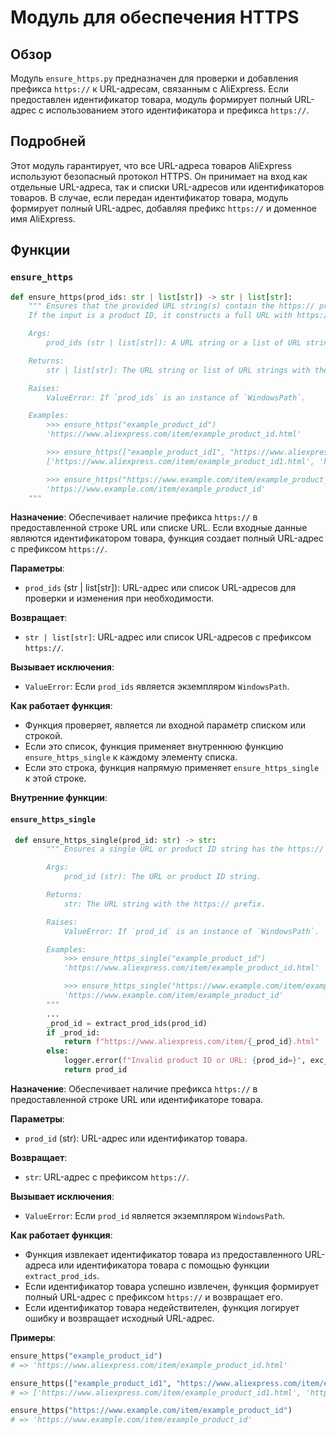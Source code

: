 # Модуль для обеспечения HTTPS

## Обзор

Модуль `ensure_https.py` предназначен для проверки и добавления префикса `https://` к URL-адресам, связанным с AliExpress. Если предоставлен идентификатор товара, модуль формирует полный URL-адрес с использованием этого идентификатора и префикса `https://`.

## Подробней

Этот модуль гарантирует, что все URL-адреса товаров AliExpress используют безопасный протокол HTTPS. Он принимает на вход как отдельные URL-адреса, так и списки URL-адресов или идентификаторов товаров. В случае, если передан идентификатор товара, модуль формирует полный URL-адрес, добавляя префикс `https://` и доменное имя AliExpress.

## Функции

### `ensure_https`

```python
def ensure_https(prod_ids: str | list[str]) -> str | list[str]:
    """ Ensures that the provided URL string(s) contain the https:// prefix.
    If the input is a product ID, it constructs a full URL with https:// prefix.

    Args:
        prod_ids (str | list[str]): A URL string or a list of URL strings to check and modify if necessary.

    Returns:
        str | list[str]: The URL string or list of URL strings with the https:// prefix.

    Raises:
        ValueError: If `prod_ids` is an instance of `WindowsPath`.

    Examples:
        >>> ensure_https("example_product_id")
        'https://www.aliexpress.com/item/example_product_id.html'

        >>> ensure_https(["example_product_id1", "https://www.aliexpress.com/item/example_product_id2.html"])
        ['https://www.aliexpress.com/item/example_product_id1.html', 'https://www.aliexpress.com/item/example_product_id2.html']

        >>> ensure_https("https://www.example.com/item/example_product_id")
        'https://www.example.com/item/example_product_id'
    """
```

**Назначение**: Обеспечивает наличие префикса `https://` в предоставленной строке URL или списке URL. Если входные данные являются идентификатором товара, функция создает полный URL-адрес с префиксом `https://`.

**Параметры**:
- `prod_ids` (str | list[str]): URL-адрес или список URL-адресов для проверки и изменения при необходимости.

**Возвращает**:
- `str | list[str]`: URL-адрес или список URL-адресов с префиксом `https://`.

**Вызывает исключения**:
- `ValueError`: Если `prod_ids` является экземпляром `WindowsPath`.

**Как работает функция**:
- Функция проверяет, является ли входной параметр списком или строкой.
- Если это список, функция применяет внутреннюю функцию `ensure_https_single` к каждому элементу списка.
- Если это строка, функция напрямую применяет `ensure_https_single` к этой строке.

**Внутренние функции**:

#### `ensure_https_single`

```python
 def ensure_https_single(prod_id: str) -> str:
        """ Ensures a single URL or product ID string has the https:// prefix.

        Args:
            prod_id (str): The URL or product ID string.

        Returns:
            str: The URL string with the https:// prefix.

        Raises:
            ValueError: If `prod_id` is an instance of `WindowsPath`.

        Examples:
            >>> ensure_https_single("example_product_id")
            'https://www.aliexpress.com/item/example_product_id.html'

            >>> ensure_https_single("https://www.example.com/item/example_product_id")
            'https://www.example.com/item/example_product_id'
        """
        ...
        _prod_id = extract_prod_ids(prod_id)
        if _prod_id:
            return f"https://www.aliexpress.com/item/{_prod_id}.html"
        else:
            logger.error(f"Invalid product ID or URL: {prod_id=}", exc_info=False)
            return prod_id
```

**Назначение**: Обеспечивает наличие префикса `https://` в предоставленной строке URL или идентификаторе товара.

**Параметры**:
- `prod_id` (str): URL-адрес или идентификатор товара.

**Возвращает**:
- `str`: URL-адрес с префиксом `https://`.

**Вызывает исключения**:
- `ValueError`: Если `prod_id` является экземпляром `WindowsPath`.

**Как работает функция**:
- Функция извлекает идентификатор товара из предоставленного URL-адреса или идентификатора товара с помощью функции `extract_prod_ids`.
- Если идентификатор товара успешно извлечен, функция формирует полный URL-адрес с префиксом `https://` и возвращает его.
- Если идентификатор товара недействителен, функция логирует ошибку и возвращает исходный URL-адрес.

**Примеры**:

```python
ensure_https("example_product_id")
# => 'https://www.aliexpress.com/item/example_product_id.html'

ensure_https(["example_product_id1", "https://www.aliexpress.com/item/example_product_id2.html"])
# => ['https://www.aliexpress.com/item/example_product_id1.html', 'https://www.aliexpress.com/item/example_product_id2.html']

ensure_https("https://www.example.com/item/example_product_id")
# => 'https://www.example.com/item/example_product_id'